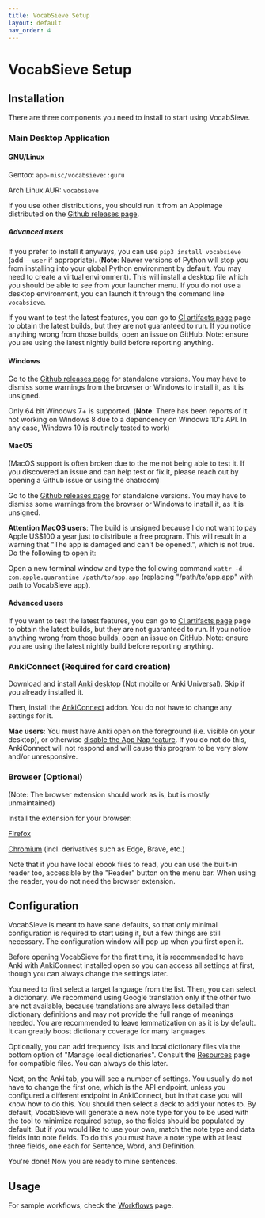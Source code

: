 ```yaml
---
title: VocabSieve Setup
layout: default
nav_order: 4
---
```


# VocabSieve Setup 

## Installation

There are three components you need to install to start using VocabSieve.

### Main Desktop Application

#### GNU/Linux

Gentoo: `app-misc/vocabsieve::guru`

Arch Linux AUR: `vocabsieve`

If you use other distributions, you should run it from an AppImage distributed on the [Github releases page](https://github.com/FreeLanguageTools/vocabsieve/releases).

##### Advanced users
If you prefer to install it anyways, you can use `pip3 install vocabsieve`  (add `-–user` if appropriate). (**Note**: Newer versions of Python will stop you from installing into your global Python environment by default. You may need to create a virtual environment). This will install a desktop file which you should be able to see from your launcher menu. If you do not use a desktop environment, you can launch it through the command line `vocabsieve`.

If you want to test the latest features, you can go to [CI artifacts page](https://nightly.link/FreeLanguageTools/vocabsieve/workflows/build-binaries/master) page to obtain the latest builds, but they are not guaranteed to run. If you notice anything wrong from those builds, open an issue on GitHub. Note: ensure you are using the latest nightly build before reporting anything.


#### Windows

Go to the [Github releases page](https://github.com/FreeLanguageTools/vocabsieve/releases) for standalone versions. You may have to dismiss some warnings from the browser or Windows to install it, as it is unsigned.

Only 64 bit Windows 7+ is supported. (**Note**: There has been reports of it not working on Windows 8 due to a dependency on Windows 10's API. In any case, Windows 10 is routinely tested to work)

#### MacOS

(MacOS support is often broken due to the me not being able to test it. If you discovered an issue and can help test or fix it, please reach out by opening a Github issue or using the chatroom)

Go to the [Github releases page](https://github.com/FreeLanguageTools/vocabsieve/releases) for standalone versions. You may have to dismiss some warnings from the browser or Windows to install it, as it is unsigned.

**Attention MacOS users**: The build is unsigned because I do not want to pay Apple US$100 a year just to distribute a free program. This will result in a warning that "The app is damaged and can't be opened.", which is not true. Do the following to open it:

Open a new terminal window and type the following command
`xattr -d com.apple.quarantine /path/to/app.app` (replacing "/path/to/app.app" with path to VocabSieve app). 

#### Advanced users

If you want to test the latest features, you can go to [CI artifacts page](https://nightly.link/FreeLanguageTools/vocabsieve/workflows/build-binaries/master) page to obtain the latest builds, but they are not guaranteed to run. If you notice anything wrong from those builds, open an issue on GitHub. Note: ensure you are using the latest nightly build before reporting anything.

### AnkiConnect (Required for card creation)

Download and install [Anki desktop](https://apps.ankiweb.net/) (Not mobile or Anki Universal). Skip if you already installed it.

Then, install the [AnkiConnect](https://ankiweb.net/shared/info/2055492159) addon. You do not have to change any settings for it.

**Mac users**: You must have Anki open on the foreground (i.e. visible on your desktop), or otherwise [disable the App Nap feature](https://github.com/FooSoft/anki-connect#notes-for-macos-users). If you do not do this, AnkiConnect will not respond and will cause this program to be very slow and/or unresponsive.

### Browser (Optional)

(Note: The browser extension should work as is, but is mostly unmaintained)

Install the extension for your browser: 

[Firefox](https://addons.mozilla.org/en-GB/firefox/addon/click-copy-sentence/)

[Chromium](https://chrome.google.com/webstore/detail/click-copy-sentence/klhlkoabjmofmjkhbmelmfnhkbjaohdj) (incl. derivatives such as Edge, Brave, etc.)

Note that if you have local ebook files to read, you can use the built-in reader too, accessible by the "Reader" button on the menu bar. When using the reader, you do not need the browser extension.


## Configuration

VocabSieve is meant to have sane defaults, so that only minimal configuration is required to start using it, but a few things are still necessary. The configuration window will pop up when you first open it. 

Before opening VocabSieve for the first time, it is recommended to have Anki with AnkiConnect installed open so you can access all settings at first, though you can always change the settings later. 

You need to first select a target language from the list. Then, you can select a dictionary. We recommend using Google translation only if the other two are not available, because translations are always less detailed than dictionary definitions and may not provide the full range of meanings needed. You are recommended to leave lemmatization on as it is by default. It can greatly boost dictionary coverage for many languages.

Optionally, you can add frequency lists and local dictionary files via the bottom option of "Manage local dictionaries". Consult the [Resources]({{site.baseurl}}/resources.html) page for compatible files. You can always do this later.

Next, on the Anki tab, you will see a number of settings. You usually do not have to change the first one, which is the API endpoint, unless you configured a different endpoint in AnkiConnect, but in that case you will know how to do this. You should then select a deck to add your notes to. By default, VocabSieve will generate a new note type for you to be used with the tool to minimize required setup, so the fields should be populated by default. But if you would like to use your own, match the note type and data fields into note fields. To do this you must have a note type with at least three fields, one each for Sentence, Word, and Definition. 

You're done! Now you are ready to mine sentences.

## Usage

For sample workflows, check the [Workflows]({{site.baseurl}}/workflows.html) page.

